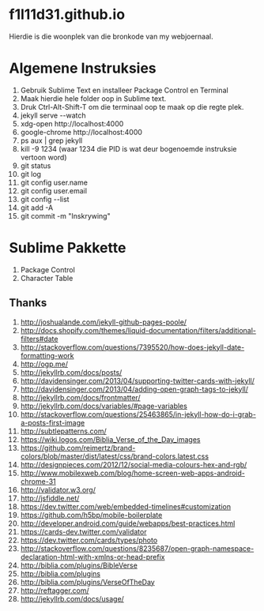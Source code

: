 f1l11d31.github.io
==================

Hierdie is die woonplek van die bronkode van my webjoernaal.

Algemene Instruksies
====================

1. Gebruik Sublime Text en installeer Package Control en Terminal 
1. Maak hierdie hele folder oop in Sublime text.
1. Druk Ctrl-Alt-Shift-T om die terminaal oop te maak op die regte plek.
1. jekyll serve --watch
1. xdg-open http://localhost:4000
1. google-chrome http://localhost:4000
1. ps aux | grep jekyll
1. kill -9 1234 (waar 1234 die PID is wat deur bogenoemde instruksie vertoon word)
1. git status
1. git log
1. git config user.name
1. git config user.email
1. git config --list
1. git add -A
1. git commit -m "Inskrywing"

Sublime Pakkette
================

1. Package Control
1. Character Table

Thanks
------

1. http://joshualande.com/jekyll-github-pages-poole/
1. http://docs.shopify.com/themes/liquid-documentation/filters/additional-filters#date
1. http://stackoverflow.com/questions/7395520/how-does-jekyll-date-formatting-work
1. http://ogp.me/
1. http://jekyllrb.com/docs/posts/
1. http://davidensinger.com/2013/04/supporting-twitter-cards-with-jekyll/
1. http://davidensinger.com/2013/04/adding-open-graph-tags-to-jekyll/
1. http://jekyllrb.com/docs/frontmatter/
1. http://jekyllrb.com/docs/variables/#page-variables
1. http://stackoverflow.com/questions/25463865/in-jekyll-how-do-i-grab-a-posts-first-image
1. http://subtlepatterns.com/
1. https://wiki.logos.com/Biblia_Verse_of_the_Day_images
1. https://github.com/reimertz/brand-colors/blob/master/dist/latest/css/brand-colors.latest.css
1. http://designpieces.com/2012/12/social-media-colours-hex-and-rgb/
1. http://www.mobilexweb.com/blog/home-screen-web-apps-android-chrome-31
1. http://validator.w3.org/
1. http://jsfiddle.net/
1. https://dev.twitter.com/web/embedded-timelines#customization
1. https://github.com/h5bp/mobile-boilerplate
1. http://developer.android.com/guide/webapps/best-practices.html
1. https://cards-dev.twitter.com/validator
1. https://dev.twitter.com/cards/types/photo
1. http://stackoverflow.com/questions/8235687/open-graph-namespace-declaration-html-with-xmlns-or-head-prefix
1. http://biblia.com/plugins/BibleVerse
1. http://biblia.com/plugins
1. http://biblia.com/plugins/VerseOfTheDay
1. http://reftagger.com/
1. http://jekyllrb.com/docs/usage/

